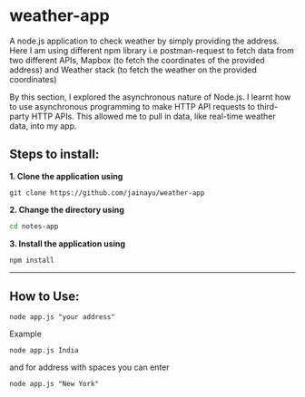 # weather-app
A node.js application to check weather by simply providing the address. 
Here I am using different npm library i.e postman-request to fetch data from two different APIs, Mapbox (to fetch the coordinates of the provided address) and Weather stack (to fetch the weather on the provided coordinates)

By this section, I explored the asynchronous nature of Node.js. I learnt how to use asynchronous programming to make HTTP API requests to third-party HTTP APIs. This allowed me to pull in data, like real-time weather data, into my app.

## Steps to install:

**1. Clone the application using**
```gitattributes
git clone https://github.com/jainayu/weather-app
```

**2. Change the directory using**
```bash
cd notes-app
```

**3. Install the application using**
```gitattributes
npm install
```
------

## How to Use:

```gitattributes
node app.js "your address"
```
Example
```
node app.js India
```
and for address with spaces you can enter
```
node app.js "New York"
```



